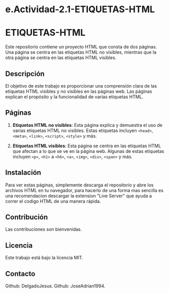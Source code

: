 # e.Actividad-2.1-ETIQUETAS-HTML
# ETIQUETAS-HTML

Este repositorio contiene un proyecto HTML que consta de dos páginas. Una página se centra en las etiquetas HTML no visibles, mientras que la otra página se centra en las etiquetas HTML visibles.

## Descripción

El objetivo de este trabajo es proporcionar una comprensión clara de las etiquetas HTML visibles y no visibles en las páginas web. Las páginas explican el propósito y la funcionalidad de varias etiquetas HTML.

## Páginas

1. **Etiquetas HTML no visibles**: Esta página explica y demuestra el uso de varias etiquetas HTML no visibles. Estas etiquetas incluyen `<head>`, `<meta>`, `<link>`, `<script>`, `<style>` y más.

2. **Etiquetas HTML visibles**: Esta página se centra en las etiquetas HTML que afectan a lo que se ve en la página web. Algunas de estas etiquetas incluyen `<p>`, `<h1>` a `<h6>`, `<a>`, `<img>`, `<div>`, `<span>` y más.

## Instalación

Para ver estas páginas, simplemente descarga el repositorio y abre los archivos HTML en tu navegador, para hacerlo de una forma mas sencilla es una recomendacion descargar la extension "Live Server" que ayuda a correr el codigo HTML de una manera rápida.

## Contribución

Las contribuciones son bienvenidas.

## Licencia

Este trabajo está bajo la licencia MIT.

## Contacto

Github: DelgadoJesus.
Github: JoseAdrian1994.